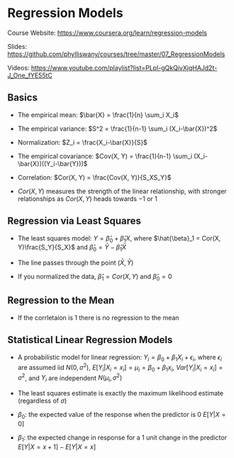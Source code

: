 # Regression Models

Course Website: https://www.coursera.org/learn/regression-models

Slides: https://github.com/phylliswany/courses/tree/master/07_RegressionModels

Videos: https://www.youtube.com/playlist?list=PLpl-gQkQivXjqHAJd2t-J_One_fYE55tC

## Basics

* The empirical mean: $\bar{X} = \frac{1}{n} \sum_i X_i$

* The empirical variance: $S^2 = \frac{1}{n-1} \sum_i (X_i-\bar{X})^2$

* Normalization: $Z_i = \frac{X_i-\bar{X}}{S}$

* The empirical covariance: $Cov(X, Y) = \frac{1}{n-1} \sum_i (X_i-\bar{X})((Y_i-\bar{Y}))$

* Correlation: $Cor(X, Y) = \frac{Cov(X, Y)}{S_XS_Y}$

* $Cor(X, Y)$ measures the strength of the linear relationship, with stronger relationships as $Cor(X, Y)$ heads towards $-1$ or $1$

## Regression via Least Squares

* The least squares model: $Y = \hat{\beta}_0 + \hat{\beta}_1X$, where $\hat{\beta}_1 = Cor(X, Y)\frac{S_Y}{S_X}$ and $\hat{\beta}_0 = \bar{Y} - \hat{\beta}_1\bar{X}$ 

* The line passes through the point $(\bar{X}, \bar{Y})$

* If you normalized the data, $\hat{\beta}_1 = Cor(X, Y)$ and $\hat{\beta}_0 = 0$ 

## Regression to the Mean

* If the corrletaion is 1 there is no regression to the mean

## Statistical Linear Regression Models

* A probabilistic model for linear regression: $Y_i = \beta_0 + \beta_1X_i + \epsilon_i$, where $\epsilon_i$ are assumed iid $N(0, \sigma^2)$, $E[Y_i|X_i=x_i] = \mu_i = \beta_0 + \beta_1x_i$, $Var[Y_i|X_i=x_i] = \sigma^2$, and $Y_i$ are independent $N(\mu_i, \sigma^2)$

* The least squares estimate is exactly the maximum likelihood estimate (regardless of $\sigma$)

* $\beta_0$: the expected value of the response when the predictor is 0 $E[Y|X=0]$

* $\beta_1$: the expected change in response for a 1 unit change in the predictor $E[Y|X=x+1] - E[Y|X=x]$
